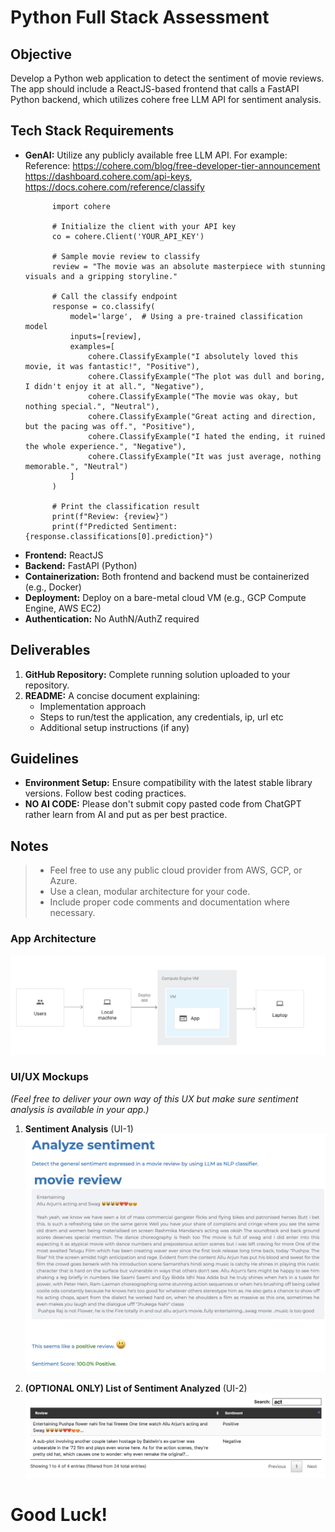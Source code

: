 # Python Full Stack Assessment

## Objective
Develop a Python web application to detect the sentiment of movie reviews. The app should include a ReactJS-based frontend that calls a FastAPI Python backend, which utilizes cohere free LLM API for sentiment analysis.

## Tech Stack Requirements
- **GenAI:** Utilize any publicly available free LLM API. For example:
  Reference: https://cohere.com/blog/free-developer-tier-announcement https://dashboard.cohere.com/api-keys, https://docs.cohere.com/reference/classify 
  ```
        import cohere

        # Initialize the client with your API key
        co = cohere.Client('YOUR_API_KEY')

        # Sample movie review to classify
        review = "The movie was an absolute masterpiece with stunning visuals and a gripping storyline."

        # Call the classify endpoint
        response = co.classify(
            model='large',  # Using a pre-trained classification model
            inputs=[review],
            examples=[
                cohere.ClassifyExample("I absolutely loved this movie, it was fantastic!", "Positive"),
                cohere.ClassifyExample("The plot was dull and boring, I didn't enjoy it at all.", "Negative"),
                cohere.ClassifyExample("The movie was okay, but nothing special.", "Neutral"),
                cohere.ClassifyExample("Great acting and direction, but the pacing was off.", "Positive"),
                cohere.ClassifyExample("I hated the ending, it ruined the whole experience.", "Negative"),
                cohere.ClassifyExample("It was just average, nothing memorable.", "Neutral")
            ]
        )

        # Print the classification result
        print(f"Review: {review}")
        print(f"Predicted Sentiment: {response.classifications[0].prediction}")
  ```
- **Frontend:** ReactJS
- **Backend:** FastAPI (Python)
- **Containerization:** Both frontend and backend must be containerized (e.g., Docker)
- **Deployment:** Deploy on a bare-metal cloud VM (e.g., GCP Compute Engine, AWS EC2)
- **Authentication:** No AuthN/AuthZ required

## Deliverables
1. **GitHub Repository:** Complete running solution uploaded to your repository.
2. **README:** A concise document explaining:
   - Implementation approach
   - Steps to run/test the application, any credentials, ip, url etc
   - Additional setup instructions (if any)

## Guidelines
- **Environment Setup:** Ensure compatibility with the latest stable library versions. Follow best coding practices.
- **NO AI CODE:** Please don't submit copy pasted code from ChatGPT rather learn from AI and put as per best practice.

## Notes
> - Feel free to use any public cloud provider from AWS, GCP, or Azure.
> - Use a clean, modular architecture for your code.
> - Include proper code comments and documentation where necessary.

### App Architecture
![App Architecture](AppArchitecture.png)

### UI/UX Mockups
_(Feel free to deliver your own way of this UX but make sure sentiment analysis is available in your app.)_

1. **Sentiment Analysis** (UI-1)
![Sentiment Analysis](UXScreen1.png)

1. **(OPTIONAL ONLY) List of Sentiment Analyzed** (UI-2)
![List of Sentiment Analyzed](UXScreen2.png)

# **Good Luck!**
